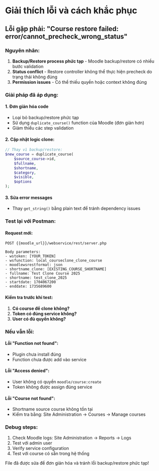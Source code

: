 # Giải thích lỗi và cách khắc phục

## Lỗi gặp phải: "Course restore failed: error/cannot_precheck_wrong_status"

### Nguyên nhân:
1. **Backup/Restore process phức tạp** - Moodle backup/restore có nhiều bước validation
2. **Status conflict** - Restore controller không thể thực hiện precheck do trạng thái không đúng
3. **Permission issues** - Có thể thiếu quyền hoặc context không đúng

### Giải pháp đã áp dụng:

#### 1. Đơn giản hóa code 
- Loại bỏ backup/restore phức tạp
- Sử dụng `duplicate_course()` function của Moodle (đơn giản hơn)
- Giảm thiểu các step validation

#### 2. Cập nhật logic clone:
```php
// Thay vì backup/restore:
$new_course = duplicate_course(
    $source_course->id, 
    $fullname, 
    $shortname, 
    $category, 
    $visible, 
    $options
);
```

#### 3. Sửa error messages
- Thay `get_string()` bằng plain text để tránh dependency issues

### Test lại với Postman:

#### Request mới:
```
POST {{moodle_url}}/webservice/rest/server.php

Body parameters:
- wstoken: [YOUR_TOKEN]
- wsfunction: local_courseclone_clone_course  
- moodlewsrestformat: json
- shortname_clone: [EXISTING_COURSE_SHORTNAME]
- fullname: Test Clone Course 2025
- shortname: test_clone_2025
- startdate: 1704067200
- enddate: 1735689600
```

#### Kiểm tra trước khi test:
1. **Có course để clone không?**
2. **Token có đúng service không?**
3. **User có đủ quyền không?**

### Nếu vẫn lỗi:

#### Lỗi "Function not found":
- Plugin chưa install đúng
- Function chưa được add vào service

#### Lỗi "Access denied":  
- User không có quyền `moodle/course:create`
- Token không được assign đúng service

#### Lỗi "Course not found":
- Shortname source course không tồn tại
- Kiểm tra bằng: Site Administration → Courses → Manage courses

### Debug steps:
1. Check Moodle logs: Site Administration → Reports → Logs
2. Test với admin user
3. Verify service configuration
4. Test với course có sẵn trong hệ thống

File đã được sửa để đơn giản hóa và tránh lỗi backup/restore phức tạp!